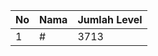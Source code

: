 | No | Nama            | Jumlah Level |
|----|-----------------|--------------|
| 1  | #    |    3713        |
